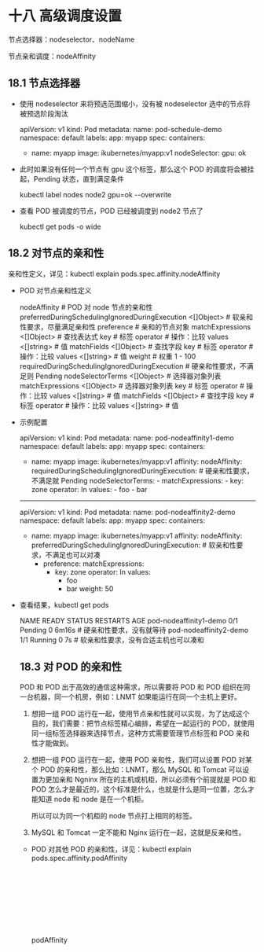 
十八 高级调度设置
=================

节点选择器：nodeselector、nodeName

节点亲和调度：nodeAffinity

18.1 节点选择器
---------------

-  使用 nodeselector 来将预选范围缩小，没有被 nodeselector
   选中的节点将被预选阶段淘汰



   apiVersion: v1
   kind: Pod
   metadata:
     name: pod-schedule-demo
     namespace: default
     labels:
       app: myapp
   spec:
     containers:
     - name: myapp
       image: ikubernetes/myapp:v1
     nodeSelector:
       gpu: ok

-  此时如果没有任何一个节点有 gpu 这个标签，那么这个 POD
   的调度将会被挂起，Pending 状态，直到满足条件



   kubectl label nodes node2 gpu=ok --overwrite

-  查看 POD 被调度的节点，POD 已经被调度到 node2 节点了



   kubectl get pods -o wide

18.2 对节点的亲和性
-------------------

亲和性定义，详见：kubectl explain pods.spec.affinity.nodeAffinity

-  POD 对节点亲和性定义



   nodeAffinity             <Object>                                # POD 对 node 节点的亲和性
     preferredDuringSchedulingIgnoredDuringExecution  <[]Object>    # 软亲和性要求，尽量满足亲和性
       preference           <Object>                                # 亲和的节点对象
         matchExpressions   <[]Object>                              # 查找表达式
           key              <string>                                # 标签
           operator         <string>                                # 操作：比较
           values           <[]string>                              # 值
         matchFields        <[]Object>                              # 查找字段
           key              <string>                                # 标签
           operator         <string>                                # 操作：比较
           values           <[]string>                              # 值
       weight               <integer>                               # 权重 1 - 100
     requiredDuringSchedulingIgnoredDuringExecution   <Object>      # 硬亲和性要求，不满足则 Pending
       nodeSelectorTerms    <[]Object>                              # 选择器对象列表
         matchExpressions   <[]Object>                              # 选择器对象列表
           key              <string>                                # 标签
           operator         <string>                                # 操作：比较
           values           <[]string>                              # 值
         matchFields        <[]Object>                              # 查找字段
           key              <string>                                # 标签
           operator         <string>                                # 操作：比较
           values           <[]string>                              # 值

-  示例配置



   apiVersion: v1
   kind: Pod
   metadata:
     name: pod-nodeaffinity1-demo
     namespace: default
     labels:
       app: myapp
   spec:
     containers:
     - name: myapp
       image: ikubernetes/myapp:v1
     affinity:
       nodeAffinity:
         requiredDuringSchedulingIgnoredDuringExecution:        # 硬亲和性要求，不满足就 Pending
           nodeSelectorTerms:
           - matchExpressions:
             - key: zone
               operator: In
               values:
               - foo
               - bar

   ---
   apiVersion: v1
   kind: Pod
   metadata:
     name: pod-nodeaffinity2-demo
     namespace: default
     labels:
       app: myapp
   spec:
     containers:
     - name: myapp
       image: ikubernetes/myapp:v1
     affinity:
       nodeAffinity:
         preferredDuringSchedulingIgnoredDuringExecution:     # 软亲和性要求，不满足也可以对凑
         - preference:
             matchExpressions:
             - key: zone
               operator: In
               values:
               - foo
               - bar
           weight: 50

-  查看结果，kubectl get pods



   NAME                     READY   STATUS    RESTARTS   AGE
   pod-nodeaffinity1-demo   0/1     Pending   0          6m16s  # 硬亲和性要求，没有就等待
   pod-nodeaffinity2-demo   1/1     Running   0          7s     # 软亲和性要求，没有合适主机也可以凑和

18.3 对 POD 的亲和性
--------------------

POD 和 POD 出于高效的通信这种需求，所以需要将 POD 和 POD
组织在同一台机器，同一个机房，例如：LNMT 如果能运行在同一个主机上更好。

1. 想把一组 POD
   运行在一起，使用节点亲和性就可以实现，为了达成这个目的，我们需要：把节点标签精心编排，希望在一起运行的
   POD，就使用同一组标签选择器来选择节点，这种方式需要管理节点标签和 POD
   亲和性才能做到。

2. 想把一组 POD 运行在一起，使用 POD 亲和性，我们可以设置 POD 对某个 POD
   的亲和性，那么比如：LNMT，那么 MySQL 和 Tomcat 可以设置为更加亲和
   Ngninx 所在的主机或机柜，所以必须有个前提就是 POD 和 POD
   怎么才是最近的，这个标准是什么，也就是什么是同一位置，怎么才能知道
   node 和 node 是在一个机柜。

   所以可以为同一个机柜的 node 节点打上相同的标签。

3. MySQL 和 Tomcat 一定不能和 Nginx 运行在一起，这就是反亲和性。

-  POD 对其他 POD 的亲和性，详见：kubectl explain
   pods.spec.affinity.podAffinity



   podAffinity                <Object>                              # POD 对其他 POD 的亲和性
     preferredDuringSchedulingIgnoredDuringExecution  <[]Object>    # 软性亲和性，尽量满足亲和性
       podAffinityTerm        <Object>                              # 亲和的 POD 对象
         labelSelector        <Object>                              # 标签选择器对象列表
           matchExpressions   <[]Object>                            # 标签选择器对象，选 POD 标签
             key              <string>                              # 标签
             operator         <string>                              # 操作：比较
             values           <[]string>                            # 值
           matchLabels        <map[string]string>                   # 集合标签选择器
         namespaces           <[]string>                            # 名称空间的列表
         topologyKey          <string>                              # 亲和判断条件
       weight                 <integer>                             # 权重 1 - 100
     requiredDuringSchedulingIgnoredDuringExecution   <[]Object>    # 硬性亲和性，不满足则 Pending
       labelSelector          <Object>                              # 标签选择器对象列表
         matchExpressions   <[]Object>                              # 标签选择器对象，选 POD 标签
           key              <string>                                # 标签
           operator         <string>                                # 操作：比较
           values           <[]string>                              # 值
         matchLabels        <map[string]string>                     # 集合标签选择器
       namespaces             <[]string>                            # 名称空间的列表
       topologyKey            <string>                              # 亲和判断条件

-  示例配置



   apiVersion: v1
   kind: Pod
   metadata:
     name: pod1
     namespace: default
     labels:
       app: myapp
       tier: frontend
   spec:
     containers:
     - name: myapp
       image: ikubernetes/myapp:v1

   ---
   apiVersion: v1
   kind: Pod
   metadata:
     name: pod2
     namespace: default
     labels:
       app: db
       tier: db
   spec:
     containers:
     - name: busybox
       image: busybox:latest
       imagePullPolicy: IfNotPresent
       command:
       - "sh"
       - "-c"
       - "sleep 3600"
     affinity:
       podAffinity:
         requiredDuringSchedulingIgnoredDuringExecution:   # 硬亲和性要求，不满足的 Pending
         - labelSelector:
             matchExpressions:
             - key: app
               operator: In
               values:
               - myapp
           topologyKey: kubernetes.io/hostname             # 亲和性的依据为同一个主机名则亲和

-  查看结果，kubectl get pods -o wide



   NAME   READY   STATUS    RESTARTS   AGE     IP           NODE    NOMINATED NODE   READINESS GATES
   pod1   1/1     Running   0          3m33s   10.244.2.4   node3   <none>           <none>
   pod2   1/1     Running   0          3m33s   10.244.2.5   node3   <none>           <none>

18.4 对 POD 的反亲和性
----------------------

-  POD 对其他 POD 的反亲和性，详见：kubectl explain
   pods.spec.affinity.podAntiAffinity



   podAntiAffinity              <Object>                            # POD 对其他 POD 的反亲和性
     preferredDuringSchedulingIgnoredDuringExecution  <[]Object>    # 软性反亲和性，尽量满足亲和性
       podAffinityTerm        <Object>                              # 反亲和的 POD 对象
         labelSelector        <Object>                              # 标签选择器对象列表
           matchExpressions   <[]Object>                            # 标签选择器对象，选 POD 标签
             key              <string>                              # 标签
             operator         <string>                              # 操作：比较
             values           <[]string>                            # 值
           matchLabels        <map[string]string>                   # 集合标签选择器
         namespaces           <[]string>                            # 名称空间的列表
         topologyKey          <string>                              # 亲和判断条件
       weight                 <integer>                             # 权重 1 - 100
     requiredDuringSchedulingIgnoredDuringExecution   <[]Object>    # 硬性反亲和性，不满足则 Pending
       labelSelector          <Object>                              # 标签选择器对象列表
         matchExpressions   <[]Object>                              # 标签选择器对象，选 POD 标签
           key              <string>                                # 标签
           operator         <string>                                # 操作：比较
           values           <[]string>                              # 值
         matchLabels        <map[string]string>                     # 集合标签选择器
       namespaces             <[]string>                            # 名称空间的列表
       topologyKey            <string>                              # 亲和判断条件

-  配置清单



   apiVersion: v1
   kind: Pod
   metadata:
     name: pod3
     namespace: default
     labels:
       app: myapp
       tier: frontend
   spec:
     containers:
     - name: myapp
       image: ikubernetes/myapp:v1

   ---
   apiVersion: v1
   kind: Pod
   metadata:
     name: pod4
     namespace: default
     labels:
       app: db
       tier: db
   spec:
     containers:
     - name: busybox
       image: busybox:latest
       imagePullPolicy: IfNotPresent
       command:
       - "sh"
       - "-c"
       - "sleep 3600"
     affinity:
       podAntiAffinity:
         requiredDuringSchedulingIgnoredDuringExecution:   # 硬亲和性要求，不满足的 Pending
         - labelSelector:
             matchExpressions:
             - key: app
               operator: In
               values:
               - myapp
           topologyKey: kubernetes.io/hostname             # 反亲和性的依据为同一个主机名

18.5 node 污点
--------------

污点只用在 node
上的键值属性（nodes.spec.taints），它的作用是拒绝不能容忍这些污点的 POD
运行的，因此需要在 POD
上定义容忍度（pods.spec.tolerations），它也是键值数据，是一个列表，表示
POD 可以容忍的污点列表。

一个 POD 能不能运行在一个节点上，就是 pods.spec.tolerations
列表中是否包括了 nodes.spec.taints 中的数据。

-  node 污点清单格式，详见：kubectl explain node.spec.taints



   taints          <[]Object>     # 污点对象列表
     effect        <string>       # 当 POD 不能容忍这个污点的时候，要采取的行为，也就是排斥不容忍污点的 POD
       NoSchedule                 # 影响调度过程，但是已经调度完成 POD 无影响
       PreferNoSchedule           # 影响调度过程，尝试驱逐调度已经完成的但不容忍新污点的 POD
       NoExecute                  # 新增的污点，影响新的调度过程，且强力驱逐调度已经完成的但不容忍新污点的 POD
     key           <string>       # 键
     timeAdded     <string>       # 
     value         <string>       # 值

-  给 node 打上污点，键为 node-type 值为 production，污点动作



   kubectl taint node node2 node-type=production:NoSchedule

-  删除 node 上的一个污点



   kubectl taint node node2 node-type-

-  测试清单



   apiVersion: apps/v1
   kind: Deployment
   metadata:
     name: myapp-deploy
     namespace: default
   spec:
     replicas: 4
     selector:
       matchLabels:
         app: myapp
         release: canary
     template:
       metadata:
         labels:
           app: myapp
           release: canary
       spec:
         containers:
           - name: myapp
             image: ikubernetes/myapp:v2
             ports:
               - name: http
                 containerPort: 80

-  查看结果，kubectl get pods -o wide，因为 POD 没有定义容忍 node2
   的污点



   NAME                            READY   STATUS    RESTARTS   AGE   IP            NODE    NOMINATED NODE   READINESS GATES
   myapp-deploy-675558bfc5-4x5cf   1/1     Running   0          9s    10.244.2.13   node3   <none>           <none>
   myapp-deploy-675558bfc5-58f2s   1/1     Running   0          9s    10.244.2.10   node3   <none>           <none>
   myapp-deploy-675558bfc5-gz4kv   1/1     Running   0          9s    10.244.2.12   node3   <none>           <none>
   myapp-deploy-675558bfc5-hlxdd   1/1     Running   0          9s    10.244.2.11   node3   <none>           <none>

-  此时给 node3 也打上污点，并驱逐原有的 POD



   kubectl taint node node3 node-type=dev:NoExecute

-  查看结果，kubectl get pods -o wide，因为 node3
   新增的污点驱逐了不能容忍污点的 POD ，所以 POD 被挂起



   NAME                            READY   STATUS    RESTARTS   AGE   IP       NODE     NOMINATED NODE   READINESS GATES
   myapp-deploy-675558bfc5-22wpj   0/1     Pending   0          10s   <none>   <none>   <none>           <none>
   myapp-deploy-675558bfc5-lctv5   0/1     Pending   0          14s   <none>   <none>   <none>           <none>
   myapp-deploy-675558bfc5-m5qdh   0/1     Pending   0          15s   <none>   <none>   <none>           <none>
   myapp-deploy-675558bfc5-z8c4q   0/1     Pending   0          14s   <none>   <none>   <none>           <none>

18.6 POD 污点容忍
-----------------

-  POD 容忍度，详见：kubectl explain pods.spec.tolerations



   tolerations            <[]Object>    # 容忍度对象
     effect               <string>      # 能否容忍 node 上的污点驱逐策略，为空表示容忍任何驱逐策略
       NoSchedule                       # 能容忍 node 污点的 NoSchedule
       PreferNoSchedule                 # 能容忍 node 污点的 PreferNoSchedule
       NoExecute                        # 能容忍 node 污点的 NoExecute
     key                  <string>      # 污点的键
     operator             <string>      # Exists 污点存在不管什么值，Equal 污点的值必须等值
     tolerationSeconds    <integer>     # 容忍时间，即如果被驱逐，可以等多久再走，默认 0 秒，NoExecute 使用
     value                <string>      # 污点的值

-  给 node2 、node3 分别打污点



   kubectl taint node node2 node-type=production:NoSchedule
   kubectl taint node node3 node-type=dev:NoExecute

-  定义 POD 清单文件，容忍 node 上存在 node-type 值为 dev
   的污点、接受被驱逐。



   apiVersion: apps/v1
   kind: Deployment
   metadata:
     name: myapp-deploy
     namespace: default
   spec:
     replicas: 4
     selector:
       matchLabels:
         app: myapp
         release: canary
     template:
       metadata:
         labels:
           app: myapp
           release: canary
       spec:
         containers:
           - name: myapp
             image: ikubernetes/myapp:v2
             ports:
               - name: http
                 containerPort: 80
         tolerations:
         - key: node-type
           operator: Equal
           value: dev
           effect: NoExecute

-  查看结果，kubectl get pods -o wide，运行在自己容忍的污点的节点上了



   NAME                           READY   STATUS    RESTARTS   AGE     IP            NODE    NOMINATED NODE   READINESS GATES
   myapp-deploy-97578cf74-5v2r6   1/1     Running   0          6m22s   10.244.2.16   node3   <none>           <none>
   myapp-deploy-97578cf74-gbfj7   1/1     Running   0          6m22s   10.244.2.14   node3   <none>           <none>
   myapp-deploy-97578cf74-l4lbv   1/1     Running   0          6m22s   10.244.2.15   node3   <none>           <none>
   myapp-deploy-97578cf74-zvn8f   1/1     Running   0          6m20s   10.244.2.17   node3   <none>           <none>

-  为节点增加新的污点，设置驱离 POD

   kubectl taint node node3 disk=hdd:NoExecute --overwrite

-  查看结果，kubectl get pods -o wide，POD 不能容忍新的污点，结果被驱逐



   NAME                           READY   STATUS    RESTARTS   AGE   IP       NODE     NOMINATED NODE   READINESS GATES
   myapp-deploy-97578cf74-84bfz   0/1     Pending   0          6s    <none>   <none>   <none>           <none>
   myapp-deploy-97578cf74-fxk2d   0/1     Pending   0          5s    <none>   <none>   <none>           <none>
   myapp-deploy-97578cf74-jp99j   0/1     Pending   0          6s    <none>   <none>   <none>           <none>
   myapp-deploy-97578cf74-vdkbx   0/1     Pending   0          6s    <none>   <none>   <none>           <none>
